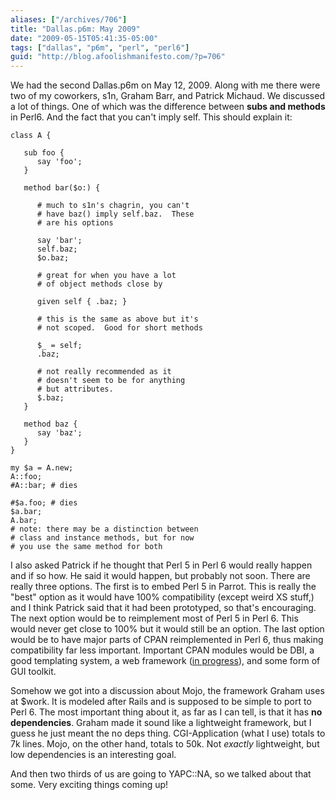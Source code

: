 ```yaml
---
aliases: ["/archives/706"]
title: "Dallas.p6m: May 2009"
date: "2009-05-15T05:41:35-05:00"
tags: ["dallas", "p6m", "perl", "perl6"]
guid: "http://blog.afoolishmanifesto.com/?p=706"
---
```

We had the second Dallas.p6m on May 12, 2009. Along with me there were two of my coworkers, s1n, Graham Barr, and Patrick Michaud. We discussed a lot of things. One of which was the difference between **subs and methods** in Perl6. And the fact that you can't imply self. This should explain it:

    class A {

       sub foo {
          say 'foo';
       }

       method bar($o:) {

          # much to s1n's chagrin, you can't
          # have baz() imply self.baz.  These
          # are his options

          say 'bar';
          self.baz;
          $o.baz;

          # great for when you have a lot
          # of object methods close by

          given self { .baz; }

          # this is the same as above but it's
          # not scoped.  Good for short methods

          $_ = self;
          .baz;

          # not really recommended as it
          # doesn't seem to be for anything
          # but attributes.
          $.baz;
       }

       method baz {
          say 'baz';
       }
    }

    my $a = A.new;
    A::foo;
    #A::bar; # dies

    #$a.foo; # dies
    $a.bar;
    A.bar;
    # note: there may be a distinction between
    # class and instance methods, but for now
    # you use the same method for both

I also asked Patrick if he thought that Perl 5 in Perl 6 would really happen and
if so how. He said it would happen, but probably not soon. There are really
three options. The first is to embed Perl 5 in Parrot. This is really the "best"
option as it would have 100% compatibility (except weird XS stuff,) and I think
Patrick said that it had been prototyped, so that's encouraging. The next option
would be to reimplement most of Perl 5 in Perl 6. This would never get close to
100% but it would still be an option. The last option would be to have major
parts of CPAN reimplemented in Perl 6, thus making compatibility far less
important. Important CPAN modules would be DBI, a good templating system, a web
framework ([in
progress](https://web.archive.org/web/20090515195235/http://use.perl.org/~masak/journal/38973)),
and some form of GUI toolkit.

Somehow we got into a discussion about Mojo, the framework Graham uses at $work. It is modeled after Rails and is supposed to be simple to port to Perl 6. The most important thing about it, as far as I can tell, is that it has **no dependencies**. Graham made it sound like a lightweight framework, but I guess he just meant the no deps thing. CGI-Application (what I use) totals to 7k lines. Mojo, on the other hand, totals to 50k. Not _exactly_ lightweight, but low dependencies is an interesting goal.

And then two thirds of us are going to YAPC::NA, so we talked about that some. Very exciting things coming up!
